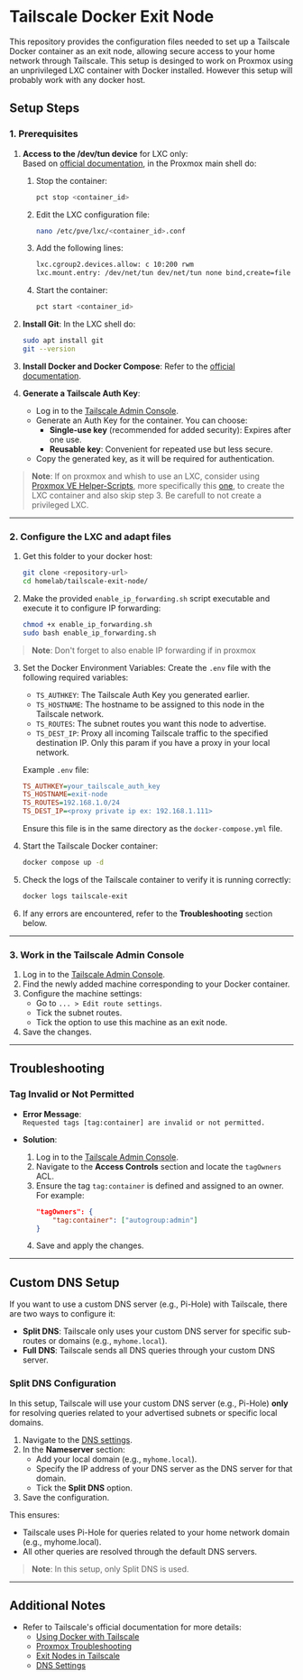 # Tailscale Docker Exit Node

This repository provides the configuration files needed to set up a Tailscale Docker container as an exit node, allowing secure access to your home network through Tailscale.
This setup is desinged to work on Proxmox using an unprivileged LXC container with Docker installed. However this setup will probably work with any docker host.

## Setup Steps

### 1. Prerequisites
1. **Access to the /dev/tun device** for LXC only: <br>
   Based on [official documentation](https://tailscale.com/kb/1130/lxc-unprivileged), in the Proxmox main shell do: <br>

   1. Stop the container:
      ```bash
      pct stop <container_id>
      ```
   2. Edit the LXC configuration file:
      ```bash
      nano /etc/pve/lxc/<container_id>.conf
      ```
   3. Add the following lines:
      ```bash
      lxc.cgroup2.devices.allow: c 10:200 rwm
      lxc.mount.entry: /dev/net/tun dev/net/tun none bind,create=file
      ```
   4. Start the container:
      ```bash
      pct start <container_id>
      ```

     
2. **Install Git**:
  In the LXC shell do:
   ```bash
   sudo apt install git
   git --version
   ```
   
3. **Install Docker and Docker Compose**:
   Refer to the [official documentation](https://docs.docker.com/engine/install/debian/).

4. **Generate a Tailscale Auth Key**:
   - Log in to the [Tailscale Admin Console](https://login.tailscale.com/admin/settings/keys).
   - Generate an Auth Key for the container. You can choose:
     - **Single-use key** (recommended for added security): Expires after one use.
     - **Reusable key**: Convenient for repeated use but less secure.
   - Copy the generated key, as it will be required for authentication.
   

> **Note**: If on proxmox and whish to use an LXC, consider using [Proxmox VE Helper-Scripts](https://community-scripts.github.io/ProxmoxVE/scripts), more specifically this [one](https://community-scripts.github.io/ProxmoxVE/scripts?id=docker), to create the LXC container and also skip step 3. Be carefull to not create a privileged LXC.

---

### 2. Configure the LXC and adapt files
1. Get this folder to your docker host:
   ```bash
   git clone <repository-url>
   cd homelab/tailscale-exit-node/
   ```

2. Make the provided `enable_ip_forwarding.sh` script executable and execute it to configure IP forwarding:
   ```bash
   chmod +x enable_ip_forwarding.sh
   sudo bash enable_ip_forwarding.sh
   ```
   
> **Note**: Don't forget to also enable IP forwarding if in proxmox
   
3. Set the Docker Environment Variables:
   Create the `.env` file with the following required variables:
   - `TS_AUTHKEY`: The Tailscale Auth Key you generated earlier.
   - `TS_HOSTNAME`: The hostname to be assigned to this node in the Tailscale network.
   - `TS_ROUTES`: The subnet routes you want this node to advertise.
   - `TS_DEST_IP`: Proxy all incoming Tailscale traffic to the specified destination IP. Only this param if you have a proxy in your local network. 

   Example `.env` file:
   ```ini
   TS_AUTHKEY=your_tailscale_auth_key
   TS_HOSTNAME=exit-node
   TS_ROUTES=192.168.1.0/24
   TS_DEST_IP=<proxy private ip ex: 192.168.1.111>
   ```

   Ensure this file is in the same directory as the `docker-compose.yml` file.

4. Start the Tailscale Docker container:
   ```bash
   docker compose up -d
   ```

5. Check the logs of the Tailscale container to verify it is running correctly:
   ```bash
   docker logs tailscale-exit
   ```

6. If any errors are encountered, refer to the **Troubleshooting** section below.

---

### 3. Work in the Tailscale Admin Console
1. Log in to the [Tailscale Admin Console](https://login.tailscale.com/admin/machines).
2. Find the newly added machine corresponding to your Docker container.
3. Configure the machine settings:
   - Go to `... > Edit route settings`.
   - Tick the subnet routes.
   - Tick the option to use this machine as an exit node.
4. Save the changes.

---

## Troubleshooting

### **Tag Invalid or Not Permitted**
- **Error Message**:  
  `Requested tags [tag:container] are invalid or not permitted.`

- **Solution**:
  1. Log in to the [Tailscale Admin Console](https://login.tailscale.com/admin/acls/file).
  2. Navigate to the **Access Controls** section and locate the `tagOwners` ACL.
  3. Ensure the tag `tag:container` is defined and assigned to an owner. For example:
     ```json
     "tagOwners": {
         "tag:container": ["autogroup:admin"]
     }
     ```
  4. Save and apply the changes.

---

## Custom DNS Setup

If you want to use a custom DNS server (e.g., Pi-Hole) with Tailscale, there are two ways to configure it:
- **Split DNS**: Tailscale only uses your custom DNS server for specific sub-routes or domains (e.g., `myhome.local`).
- **Full DNS**: Tailscale sends all DNS queries through your custom DNS server.

### Split DNS Configuration
In this setup, Tailscale will use your custom DNS server (e.g., Pi-Hole) **only** for resolving queries related to your advertised subnets or specific local domains.

1. Navigate to the [DNS settings](https://login.tailscale.com/admin/dns).
2. In the **Nameserver** section:
   - Add your local domain (e.g., `myhome.local`).
   - Specify the IP address of your DNS server as the DNS server for that domain.
   - Tick the **Split DNS** option.
3. Save the configuration.

This ensures:
- Tailscale uses Pi-Hole for queries related to your home network domain (e.g., myhome.local).
- All other queries are resolved through the default DNS servers.

> **Note**: In this setup, only Split DNS is used.

---

## Additional Notes

- Refer to Tailscale's official documentation for more details:
  - [Using Docker with Tailscale](https://tailscale.com/kb/1282/docker)
  - [Proxmox Troubleshooting](https://tailscale.com/kb/1133/proxmox#troubleshooting)
  - [Exit Nodes in Tailscale](https://tailscale.com/kb/1103/exit-nodes)
  - [DNS Settings](https://tailscale.com/kb/1054/dns)
